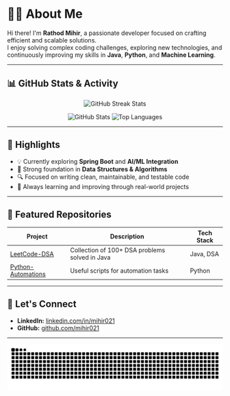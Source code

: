 # 🧑‍💻 About Me

Hi there! I'm **Rathod Mihir**, a passionate developer focused on crafting efficient and scalable solutions.  
I enjoy solving complex coding challenges, exploring new technologies, and continuously improving my skills in **Java**, **Python**, and **Machine Learning**.

---

## 📊 GitHub Stats & Activity

<p align="center">
  <img src="https://streak-stats.demolab.com/?user=mihir021&theme=tokyonight&hide_border=true" alt="GitHub Streak Stats" />
</p>

<p align="center">
  <img src="https://github-readme-stats.vercel.app/api?username=mihir021&show_icons=true&theme=tokyonight&hide_border=true" alt="GitHub Stats" />
  <img src="https://github-readme-stats.vercel.app/api/top-langs/?username=mihir021&layout=compact&theme=tokyonight&hide_border=true" alt="Top Languages" />
</p>

---

## 🚀 Highlights

- 💡 Currently exploring **Spring Boot** and **AI/ML Integration**  
- 📘 Strong foundation in **Data Structures & Algorithms**  
- 🔍 Focused on writing clean, maintainable, and testable code  
- 🌱 Always learning and improving through real-world projects  

---

## 🧩 Featured Repositories

| Project | Description | Tech Stack |
|----------|--------------|-------------|
| [LeetCode-DSA](https://github.com/mihir021/LeetCode-DSA) | Collection of 100+ DSA problems solved in Java | Java, DSA |
| [Python-Automations](https://github.com/mihir021/Python-Automations) | Useful scripts for automation tasks | Python |

---

## 🏁 Let's Connect

- **LinkedIn:** [linkedin.com/in/mihir021](https://linkedin.com/in/mihir021)  
- **GitHub:** [github.com/mihir021](https://github.com/mihir021)

---



<picture>
  <source media="(prefers-color-scheme: dark)" srcset="https://raw.githubusercontent.com/mihir021/mihir021/output/pacman-contribution-graph-dark.svg">
  <source media="(prefers-color-scheme: light)" srcset="https://raw.githubusercontent.com/mihir021/mihir021/output/pacman-contribution-graph.svg">
  <img alt="Pac-Man contribution graph" src="https://raw.githubusercontent.com/mihir021/mihir021/output/pacman-contribution-graph.svg">
</picture>
